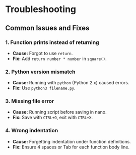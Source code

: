 # Troubleshooting

## Common Issues and Fixes

### 1. Function prints instead of returning
- **Cause:** Forgot to use `return`.
- **Fix:** Add `return number * number` in `square()`.

### 2. Python version mismatch
- **Cause:** Running with `python` (Python 2.x) caused errors.
- **Fix:** Use `python3 filename.py`.

### 3. Missing file error
- **Cause:** Running script before saving in nano.
- **Fix:** Save with `CTRL+O`, exit with `CTRL+X`.

### 4. Wrong indentation
- **Cause:** Forgetting indentation under function definitions.
- **Fix:** Ensure 4 spaces or Tab for each function body line.
